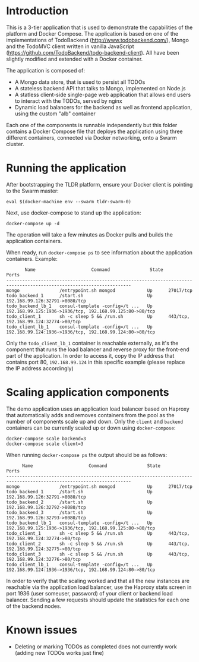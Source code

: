 # Introduction

This is a 3-tier application that is used to demonstrate the capabilities of the platform and Docker Compose. The application is based on one of the implementations of TodoBackend (http://www.todobackend.com/), Mongo and the TodoMVC client written in vanilla JavaScript (https://github.com/TodoBackend/todo-backend-client). All have been slightly modified and extended with a Docker container.

The application is composed of:

- A Mongo data store, that is used to persist all TODOs
- A stateless backend API that talks to Mongo, implemented on Node.js
- A statless client-side single-page web application that allows end users to interact with the TODOs, served by nginx
- Dynamic load balancers for the backend as well as frontend application, using the custom "alb" container

Each one of the components is runnable independently but this folder contains a Docker Compose file that deploys the application using three different containers, connected via Docker networking, onto a Swarm cluster.

# Running the application

After bootstrapping the TLDR platform, ensure your Docker client is pointing to the Swarm master:

```
eval $(docker-machine env --swarm tldr-swarm-0)
```

Next, use docker-compose to stand up the application:

```
docker-compose up -d
```

The operation will take a few minutes as Docker pulls and builds the application containers. 

When ready, run ```docker-compose ps``` to see information about the application containers. Example:

```
       Name                     Command               State                            Ports                           
---------------------------------------------------------------------------------------------------------------------
mongo               /entrypoint.sh mongod            Up      27017/tcp                                                
todo_backend_1      /start.sh                        Up      192.168.99.126:32791->8080/tcp                           
todo_backend_lb_1   consul-template -config=/t ...   Up      192.168.99.125:1936->1936/tcp, 192.168.99.125:80->80/tcp 
todo_client_1       sh -c sleep 5 && /run.sh         Up      443/tcp, 192.168.99.124:32774->80/tcp                    
todo_client_lb_1    consul-template -config=/t ...   Up      192.168.99.124:1936->1936/tcp, 192.168.99.124:80->80/tcp           
```

Only the ```todo_client_lb_1``` container is reachable externally, as it's the component that runs the load balancer and reverse proxy for the front-end part of the application. In order to access it, copy the IP address that contains port 80, ```192.168.99.124``` in this specific example (please replace the IP address accordingly)

# Scaling application components

The demo application uses an application load balancer based on Haproxy that automatically adds and removes containers from the pool as the number of components scale up and down. Only the ```client``` and ```backend``` containers can be currently scaled up or down using ```docker-compose```:

```
docker-compose scale backend=3
docker-compose scale client=3
```

When running ```docker-compose ps``` the output should be as follows:

```
      Name                     Command               State                            Ports                           
---------------------------------------------------------------------------------------------------------------------
mongo               /entrypoint.sh mongod            Up      27017/tcp                                                
todo_backend_1      /start.sh                        Up      192.168.99.126:32791->8080/tcp                           
todo_backend_2      /start.sh                        Up      192.168.99.126:32792->8080/tcp                           
todo_backend_3      /start.sh                        Up      192.168.99.126:32793->8080/tcp                           
todo_backend_lb_1   consul-template -config=/t ...   Up      192.168.99.125:1936->1936/tcp, 192.168.99.125:80->80/tcp 
todo_client_1       sh -c sleep 5 && /run.sh         Up      443/tcp, 192.168.99.124:32774->80/tcp                    
todo_client_2       sh -c sleep 5 && /run.sh         Up      443/tcp, 192.168.99.124:32775->80/tcp                    
todo_client_3       sh -c sleep 5 && /run.sh         Up      443/tcp, 192.168.99.124:32776->80/tcp                    
todo_client_lb_1    consul-template -config=/t ...   Up      192.168.99.124:1936->1936/tcp, 192.168.99.124:80->80/tcp
```

In order to verify that the scaling worked and that all the new instances are reachable via the application load balancer, use the Haproxy stats screen in port 1936 (user someuser, password) of your client or backend load balancer. Sending a few requests should update the statistics for each one of the backend nodes.

# Known issues

- Deleting or marking TODOs as completed does not currently work (adding new TODOs works just fine)
